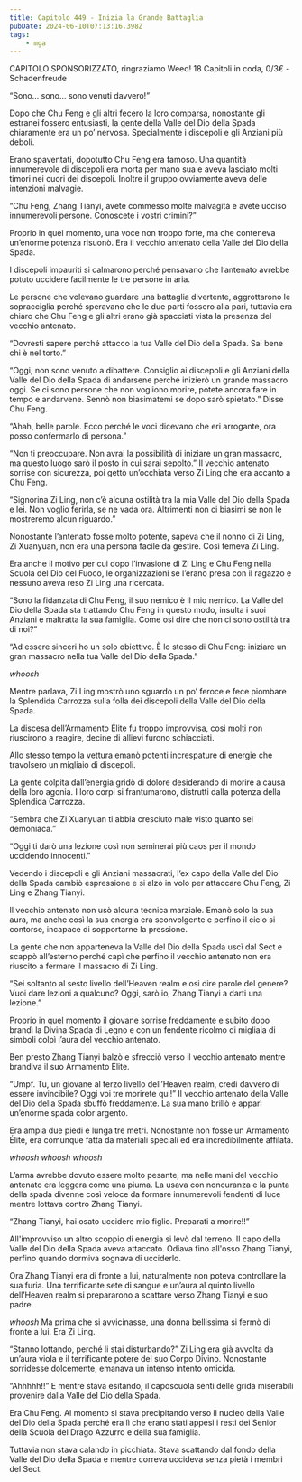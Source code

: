 ```yaml
---
title: Capitolo 449 - Inizia la Grande Battaglia
pubDate: 2024-06-10T07:13:16.398Z
tags:
    - mga
---
```

                
CAPITOLO SPONSORIZZATO, ringraziamo Weed!
18 Capitoli in coda, 0/3€ 
-Schadenfreude


“Sono... sono... sono venuti davvero!”


Dopo che Chu Feng e gli altri fecero la loro comparsa, nonostante gli estranei fossero entusiasti, la gente della Valle del Dio della Spada chiaramente era un po’ nervosa. Specialmente i discepoli e gli Anziani più deboli.


Erano spaventati, dopotutto Chu Feng era famoso. Una quantità innumerevole di discepoli era morta per mano sua e aveva lasciato molti timori nei cuori dei discepoli. Inoltre il gruppo ovviamente aveva delle intenzioni malvagie.


“Chu Feng, Zhang Tianyi, avete commesso molte malvagità e avete ucciso innumerevoli persone. Conoscete i vostri crimini?”


Proprio in quel momento, una voce non troppo forte, ma che conteneva un’enorme potenza risuonò. Era il vecchio antenato della Valle del Dio della Spada.


I discepoli impauriti si calmarono perché pensavano che l’antenato avrebbe potuto uccidere facilmente le tre persone in aria.


Le persone che volevano guardare una battaglia divertente, aggrottarono le sopracciglia perché speravano che le due parti fossero alla pari, tuttavia era chiaro che Chu Feng e gli altri erano già spacciati vista la presenza del vecchio antenato.


“Dovresti sapere perché attacco la tua Valle del Dio della Spada. Sai bene chi è nel torto.”


“Oggi, non sono venuto a dibattere. Consiglio ai discepoli e gli Anziani della Valle del Dio della Spada di andarsene perché inizierò un grande massacro oggi. Se ci sono persone che non vogliono morire, potete ancora fare in tempo e andarvene. Sennò non biasimatemi se dopo sarò spietato.” Disse Chu Feng.


“Ahah, belle parole. Ecco perché le voci dicevano che eri arrogante, ora posso confermarlo di persona.”


“Non ti preoccupare. Non avrai la possibilità di iniziare un gran massacro, ma questo luogo sarò il posto in cui sarai sepolto.” Il vecchio antenato sorrise con sicurezza, poi gettò un’occhiata verso Zi Ling che era accanto a Chu Feng.


“Signorina Zi Ling, non c’è alcuna ostilità tra la mia Valle del Dio della Spada e lei. Non voglio ferirla, se ne vada ora. Altrimenti non ci biasimi se non le mostreremo alcun riguardo.”


Nonostante l’antenato fosse molto potente, sapeva che il nonno di Zi Ling, Zi Xuanyuan, non era una persona facile da gestire. Così temeva Zi Ling.


Era anche il motivo per cui dopo l’invasione di Zi Ling e Chu Feng nella Scuola del Dio del Fuoco, le organizzazioni se l’erano presa con il ragazzo e nessuno aveva reso Zi Ling una ricercata.


“Sono la fidanzata di Chu Feng, il suo nemico è il mio nemico. La Valle del Dio della Spada sta trattando Chu Feng in questo modo, insulta i suoi Anziani e maltratta la sua famiglia. Come osi dire che non ci sono ostilità tra di noi?”


“Ad essere sinceri ho un solo obiettivo. È lo stesso di Chu Feng: iniziare un gran massacro nella tua Valle del Dio della Spada.”


*whoosh*


Mentre parlava, Zi Ling mostrò uno sguardo un po’ feroce e fece piombare la Splendida Carrozza sulla folla dei discepoli della Valle del Dio della Spada.


La discesa dell’Armamento Élite fu troppo improvvisa, così molti non riuscirono a reagire, decine di allievi furono schiacciati.


Allo stesso tempo la vettura emanò potenti increspature di energie che travolsero un migliaio di discepoli.


La gente colpita dall’energia gridò di dolore desiderando di morire a causa della loro agonia. I loro corpi si frantumarono, distrutti dalla potenza della Splendida Carrozza.


“Sembra che Zi Xuanyuan ti abbia cresciuto male visto quanto sei demoniaca.”


“Oggi ti darò una lezione così non seminerai più caos per il mondo uccidendo innocenti.”


Vedendo i discepoli e gli Anziani massacrati, l’ex capo della Valle del Dio della Spada cambiò espressione e si alzò in volo per attaccare Chu Feng, Zi Ling e Zhang Tianyi.


Il vecchio antenato non usò alcuna tecnica marziale. Emanò solo la sua aura, ma anche così la sua energia era sconvolgente e perfino il cielo si contorse, incapace di sopportarne la pressione.


La gente che non apparteneva la Valle del Dio della Spada uscì dal Sect e scappò all’esterno perché capì che perfino il vecchio antenato non era riuscito a fermare il massacro di Zi Ling.


“Sei soltanto al sesto livello dell’Heaven realm e osi dire parole del genere? Vuoi dare lezioni a qualcuno? Oggi, sarò io, Zhang Tianyi a darti una lezione.”


Proprio in quel momento il giovane sorrise freddamente e subito dopo brandì la Divina Spada di Legno e con un fendente ricolmo di migliaia di simboli colpì l’aura del vecchio antenato.


Ben presto Zhang Tianyi balzò e sfrecciò verso il vecchio antenato mentre brandiva il suo Armamento Élite.


“Umpf. Tu, un giovane al terzo livello dell’Heaven realm, credi davvero di essere invincibile? Oggi voi tre morirete qui!” Il vecchio antenato della Valle del Dio della Spada sbuffò freddamente. La sua mano brillò e apparì un’enorme spada color argento.


Era ampia due piedi e lunga tre metri. Nonostante non fosse un Armamento Élite, era comunque fatta da materiali speciali ed era incredibilmente affilata.


*whoosh whoosh whoosh*


L’arma avrebbe dovuto essere molto pesante, ma nelle mani del vecchio antenato era leggera come una piuma. La usava con noncuranza e la punta della spada divenne così veloce da formare innumerevoli fendenti di luce mentre lottava contro Zhang Tianyi.


“Zhang Tianyi, hai osato uccidere mio figlio. Preparati a morire!!”


All'improvviso un altro scoppio di energia si levò dal terreno. Il capo della Valle del Dio della Spada aveva attaccato. Odiava fino all'osso Zhang Tianyi, perfino quando dormiva sognava di ucciderlo.


Ora Zhang Tianyi era di fronte a lui, naturalmente non poteva controllare la sua furia. Una terrificante sete di sangue e un’aura al quinto livello dell’Heaven realm si prepararono a scattare verso Zhang Tianyi e suo padre.


*whoosh* Ma prima che si avvicinasse, una donna bellissima si fermò di fronte a lui. Era Zi Ling.


“Stanno lottando, perché li stai disturbando?” Zi Ling era già avvolta da un’aura viola e il terrificante potere del suo Corpo Divino. Nonostante sorridesse dolcemente, emanava un intenso intento omicida.


“Ahhhhh!!” E mentre stava esitando, il caposcuola sentì delle grida miserabili provenire dalla Valle del Dio della Spada.


Era Chu Feng. Al momento si stava precipitando verso il nucleo della Valle del Dio della Spada perché era lì che erano stati appesi i resti dei Senior della Scuola del Drago Azzurro e della sua famiglia.


Tuttavia non stava calando in picchiata. Stava scattando dal fondo della Valle del Dio della Spada e mentre correva uccideva senza pietà i membri del Sect.







